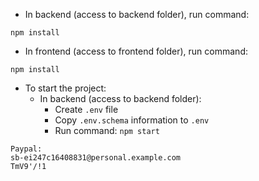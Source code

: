 - In backend (access to backend folder), run command:
```
npm install
```
- In frontend (access to frontend folder), run command:
```
npm install
```
- To start the project:
    - In backend (access to backend folder):
        - Create `.env` file
        - Copy `.env.schema` information to `.env`
        - Run command: `npm start`

```dotnetcli
Paypal:
sb-ei247c16408831@personal.example.com
TmV9'/!1
```